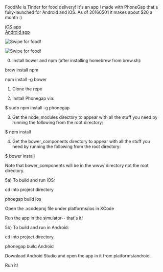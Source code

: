 FoodMe is Tinder for food delivery! It's an app I made with PhoneGap that's fully-launched for Android and iOS. As of 20160501 it makes about $20 a month :)  
  
[iOS app](https://itunes.apple.com/us/app/foodme-swipe-for-food-delivery/id1035175486?mt=8)  
[Android app](https://play.google.com/store/apps/details?id=io.foodme&hl=en)  
  
![Swipe for food!](https://lh3.googleusercontent.com/B19wHjONbvwAmKUd85Ep9FQKBUQXjIzUD0y1IEgS7Y57XPtTrqMxLVwZzwiPaZEwbQ=h900-rw)
  
![Swipe for food!](https://lh3.googleusercontent.com/nCOHPA6cs-hP8X1YqjwqHUFrE1q8vVKbSb9LAzyKERVLVNouoORgxvYFpVs1BOr8OMI=h900-rw)

0) Install bower and npm (after installing homebrew from brew.sh):

brew install npm

npm install -g bower


1) Clone the repo

2) Install Phonegap via:

$ sudo npm install -g phonegap

3) Get the node_modules directory to appear with all the stuff you need by running the following from the root directory:

$ npm install

4) Get the bower_components directory to appear with all the stuff you need by running the following from the root directory:

$ bower install

Note that bower_components will be in the www/ directory not the root directory.

5a) To build and run iOS:

cd into project directory

phoegap build ios

Open the .xcodeproj file under platforms/ios in XCode

Run the app in the simulator-- that's it!


5b) To build and run in Android:

cd into project directory

phonegap build Android

Download Android Studio and open the app in it from platforms/android.

Run it!

